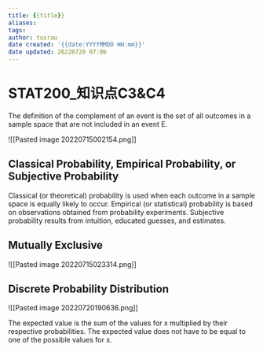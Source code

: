 ```yaml
---
title: {{title}}
aliases: 
tags:
author: tusrau
date created: '{{date:YYYYMMDD HH:mm}}'
date updated: 20220720 07:06
---
```


# STAT200_知识点C3&C4

The definition of the complement of an event is the set of all outcomes in a sample space that are not included in an event E.

![[Pasted image 20220715002154.png]]

## Classical Probability, Empirical Probability, or Subjective Probability

Classical​ (or theoretical) probability is used when each outcome in a sample space is equally likely to occur. Empirical​ (or statistical) probability is based on observations obtained from probability experiments. Subjective probability results from​ intuition, educated​ guesses, and estimates.

## Mutually Exclusive

![[Pasted image 20220715023314.png]]

## Discrete Probability Distribution

![[Pasted image 20220720190636.png]]

The expected value is the sum of the values for x multiplied by their respective probabilities. The expected value does not have to be equal to one of the possible values for x.

